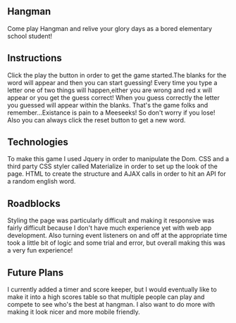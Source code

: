 ## Hangman
Come play Hangman and relive your glory days as a bored elementary school student!

## Instructions
Click the play the button in order to get the game started.The blanks for the word will appear and then you can start guessing! Every time you type a letter one of two things will happen,either you are wrong and red x will appear or you get the guess correct! When you guess correctly the letter you guessed will appear within the blanks. That's the game folks and remember...Existance is pain to a Meeseeks! So don't worry if you lose! Also you can always click the reset button to get a new word.

## Technologies

To make this game I used Jquery in order to manipulate the Dom. CSS and a third party CSS styler called Materialize in order to set up the
look of the page. HTML to create the structure and AJAX calls in order to hit an API for a random english word.

## Roadblocks
Styling the page was particularly difficult and making it responsive was fairly difficult because I don't have much experience yet with
web app development. Also turning event listeners on and off at the appropriate time took a little bit of logic and some trial and error,
but overall making this was a very fun experience!

## Future Plans

I currently added a timer and score keeper, but I would eventually like to make it into a high scores table so that multiple people
can play and compete to see who's the best at hangman. I also want to do more with making it look nicer and more mobile friendly.

##
